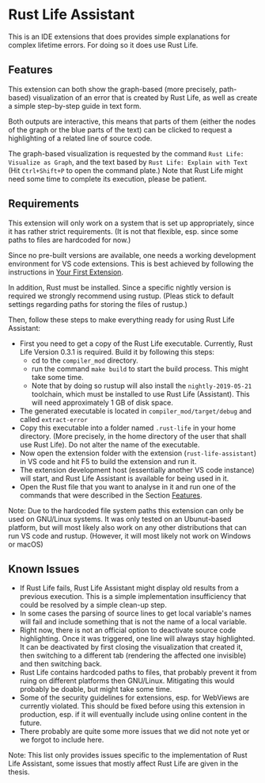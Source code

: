 # Rust Life Assistant

This is an IDE extensions that does provides simple explanations for complex lifetime errors. For doing so it does use Rust Life.

## Features
This extension can both show the graph-based (more precisely, path-based) visualization of an error that is created by Rust Life, as well as create a simple step-by-step guide in text form.

Both outputs are interactive, this means that parts of them (either the nodes of the graph or the blue parts of the text) can be clicked to request a highlighting of a related line of source code.

The graph-based visualization is requested by the command `Rust Life: Visualize as Graph`, and the text based by `Rust Life: Explain with Text` (Hit `Ctrl+Shift+P` to open the command plate.) Note that Rust Life might need some time to complete its execution, please be patient.

<!-- TODO: provide a better description -->
<!-- Describe specific features of your extension including screenshots of your extension in action. Image paths are relative to this README file.

For example if there is an image subfolder under your extension project workspace:

\!\[feature X\]\(images/feature-x.png\)

> Tip: Many popular extensions utilize animations. This is an excellent way to show off your extension! We recommend short, focused animations that are easy to follow. -->

## Requirements

This extension will only work on a system that is set up appropriately, since it has rather strict requirements. (It is not that flexible, esp. since some paths to files are hardcoded for now.)

Since no pre-built versions are available, one needs a working development environment for VS code extensions. This is best achieved by following the instructions in [Your First Extension](https://code.visualstudio.com/api/get-started/your-first-extension).

In addition, Rust must be installed. Since a specific nightly version is required we strongly recommend using rustup. (Pleas stick to default settings regarding paths for storing the files of rustup.)

Then, follow these steps to make everything ready for using Rust Life Assistant:
- First you need to get a copy of the Rust Life executable. Currently, Rust Life Version 0.3.1 is required. Build it by following this steps:
    - cd to the `compiler_mod` directory.
    - run the command `make build` to start the build process. This might take some time.
    - Note that by doing so rustup will also install the `nightly-2019-05-21` toolchain, which must be installed to use Rust Life (Assistant).
      This will need approximately 1 GB of disk space.
- The generated executable is located in `compiler_mod/target/debug` and called `extract-error`
- Copy this executable into a folder named `.rust-life` in your home directory. (More precisely, in the home directory of the user that shall use Rust Life).
  Do not alter the name of the executable.
- Now open the extension folder with the extension (`rust-life-assistant`) in VS code and hit F5 to build the extension and run it.
- The extension development host (essentially another VS code instance) will start, and Rust Life Assistant is available for being used in it.
- Open the Rust file that you want to analyse in it and run one of the commands that were described in the Section [Features](#Features).

Note: Due to the hardcoded file system paths this extension can only be used on GNU/Linux systems. It was only tested on an Ubunut-based platform, but will most likely also work on any other distributions that can run VS code and rustup. (However, it will most likely not work on Windows or macOS)

<!-- ## Extension Settings

Include if your extension adds any VS Code settings through the `contributes.configuration` extension point.

For example:

This extension contributes the following settings:

* `myExtension.enable`: enable/disable this extension
* `myExtension.thing`: set to `blah` to do something -->

## Known Issues

- If Rust Life fails, Rust Life Assistant might display old results from a
  previous execution. This is a simple implementation insufficiency that
  could be resolved by a simple clean-up step.
- In some cases the parsing of source lines to get local variable's names will fail and include something that is not the name of a local variable.
- Right now, there is not an official option to deactivate source code highlighting. Once it was triggered, one line will always stay highlighted. It can be deactivated by first closing the visualization that created it, then switching to a different tab (rendering the affected one invisible) and then switching back.
- Rust Life contains hardcoded paths to files, that probably prevent it from ruing on different platforms then GNU/Linux. Mitigating this would probably be doable, but might take some time.
- Some of the security guidelines for extensions, esp. for WebViews are currently violated. This should be fixed before using this extension in production, esp. if it will eventually include using online content in the future.
- There probably are quite some more issues that we did not note yet or we forgot to include here.

Note: This list only provides issues specific to the implementation of Rust Life Assistant, some issues that mostly affect Rust Life are given in the thesis.

<!-- ## Release Notes

Users appreciate release notes as you update your extension.

### 1.0.0

Initial release of ...

### 1.0.1

Fixed issue #.

### 1.1.0

Added features X, Y, and Z. -->

<!-- -----------------------------------------------------------------------------------------------------------

## Working with Markdown

**Note:** You can author your README using Visual Studio Code.  Here are some useful editor keyboard shortcuts:

* Split the editor (`Cmd+\` on macOS or `Ctrl+\` on Windows and Linux)
* Toggle preview (`Shift+CMD+V` on macOS or `Shift+Ctrl+V` on Windows and Linux)
* Press `Ctrl+Space` (Windows, Linux) or `Cmd+Space` (macOS) to see a list of Markdown snippets

### For more information

* [Visual Studio Code's Markdown Support](http://code.visualstudio.com/docs/languages/markdown)
* [Markdown Syntax Reference](https://help.github.com/articles/markdown-basics/)

**Enjoy!** -->